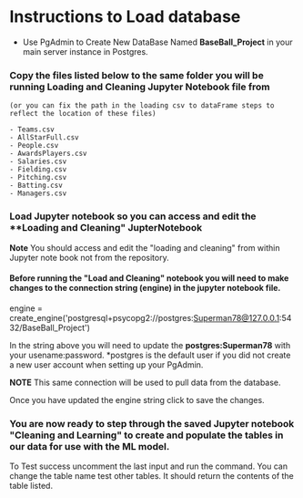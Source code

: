# Instructions to Load database

- Use PgAdmin to Create New DataBase Named **BaseBall_Project** in your main server instance in Postgres.

### Copy the files listed below to the same folder you will be running Loading and Cleaning Jupyter Notebook file from
    (or you can fix the path in the loading csv to dataFrame steps to reflect the location of these files)
    
    - Teams.csv
    - AllStarFull.csv
    - People.csv
    - AwardsPlayers.csv
    - Salaries.csv
    - Fielding.csv
    - Pitching.csv
    - Batting.csv
    - Managers.csv


### Load Jupyter notebook so you can access and edit the **Loading and Cleaning" JupterNotebook 
**Note** You should access and edit the "loading and cleaning" from within Jupyter note book not from the repository.

#### Before running the "Load and Cleaning" notebook you will need to make changes to the connection string (engine) in the jupyter notebook file. 

engine = create_engine('postgresql+psycopg2://postgres:Superman78@127.0.0.1:5432/BaseBall_Project')

In the string above you will need to update the **postgres:Superman78** with your usename:password. *postgres is the default user if you did not create a new user account when setting up your PgAdmin. 

**NOTE** This same connection will be used to pull data from the database. 

Once you have updated the engine string click to save the changes.

### You are now ready to step through the saved Jupyter notebook "Cleaning and Learning" to create and populate the tables in our data for use with the ML model. 


To Test success uncomment the last input and run the command. You can change the table name test other tables. It should return the contents of the table listed. 

